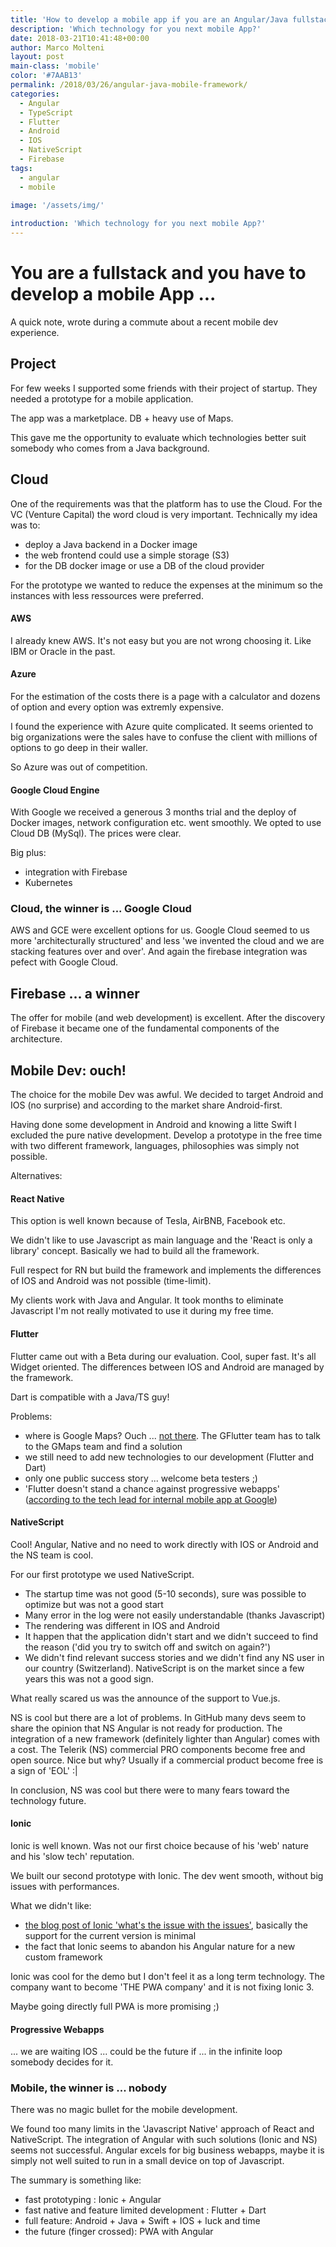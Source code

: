 ```yaml
---
title: 'How to develop a mobile app if you are an Angular/Java fullstack developer'
description: 'Which technology for you next mobile App?'
date: 2018-03-21T10:41:48+00:00
author: Marco Molteni
layout: post
main-class: 'mobile'
color: '#7AAB13'
permalink: /2018/03/26/angular-java-mobile-framework/
categories:
  - Angular
  - TypeScript
  - Flutter
  - Android
  - IOS
  - NativeScript
  - Firebase
tags:
  - angular
  - mobile
 
image: '/assets/img/'

introduction: 'Which technology for you next mobile App?'
---
```


# You are a fullstack and you have to develop a mobile App ...

A quick note, wrote during a commute about a recent mobile dev experience.

## Project

For few weeks I supported some friends with their project of startup. They needed a prototype for a mobile application.

The app was a marketplace. DB + heavy use of Maps.
 
This gave me the opportunity to evaluate which technologies better suit somebody who comes from a Java background.

 
## Cloud

One of the requirements was that the platform has to use the Cloud. For the VC (Venture Capital) the word cloud is very important.
Technically my idea was to:
 - deploy a Java backend in a Docker image
 - the web frontend could use a simple storage (S3)
 - for the DB docker image or use a DB of the cloud provider

For the prototype we wanted to reduce the expenses at the minimum so the instances with less ressources were preferred.

#### AWS
I already knew AWS. It's not easy but you are not wrong choosing it. Like IBM or Oracle in the past.

#### Azure
For the estimation of the costs there is a page with a calculator and dozens of option and every option was extremly expensive.

I found the experience with Azure quite complicated. It seems oriented to big organizations were the sales have to confuse the client with millions of options to go deep in their waller.

So Azure was out of competition.

#### Google Cloud Engine
With Google we received a generous 3 months trial and the deploy of Docker images, network configuration etc. went smoothly.
We opted to use Cloud DB (MySql). The prices were clear.

Big plus:
- integration with Firebase
- Kubernetes

### Cloud, the winner is ... Google Cloud
AWS and GCE were excellent options for us. Google Cloud seemed to us more 'architecturally structured' and less 'we invented the cloud and we are stacking features over and over'.
And again the firebase integration was pefect with Google Cloud.

## Firebase ... a winner

The offer for mobile (and web development) is excellent. After the discovery of Firebase it became one of the fundamental components of the architecture.

## Mobile Dev: ouch!

The choice for the mobile Dev was awful. We decided to target Android and IOS (no surprise) and according to the market share Android-first.

Having done some development in Android and knowing a litte Swift I excluded the pure native development.
Develop a prototype in the free time with two different framework, languages, philosophies was simply not possible.

Alternatives:

#### React Native
This option is well known because of Tesla, AirBNB, Facebook etc.

We didn't like to use Javascript as main language and the 'React is only a library' concept. Basically we had to build all the framework.

Full respect for RN but build the framework and implements the differences of IOS and Android was not possible (time-limit).

My clients work with Java and Angular. It took months to eliminate Javascript I'm not really motivated to use it during my free time.

#### Flutter
Flutter came out with a Beta during our evaluation. Cool, super fast. It's all Widget oriented.
The differences between IOS and Android are managed by the framework.

Dart is compatible with a Java/TS guy!

Problems: 
- where is Google Maps? Ouch ... [not there](https://github.com/flutter/flutter/issues/73). The GFlutter team has to talk to the GMaps team and find a solution
- we still need to add new technologies to our development (Flutter and Dart)
- only one public success story ... welcome beta testers ;)
- 'Flutter doesn't stand a chance against progressive webapps' ([according to the tech lead for internal mobile app at Google](https://www.quora.com/Is-Flutter-likely-to-replace-Java-for-Android-app-development))

#### NativeScript

Cool! Angular, Native and no need to work directly with IOS or Android and the NS team is cool.

For our first prototype we used NativeScript.

- The startup time was not good (5-10 seconds), sure was possible to optimize but was not a good start
- Many error in the log were not easily understandable (thanks Javascript)
- The rendering was different in IOS and Android
- It happen that the application didn't start and we didn't succeed to find the reason ('did you try to switch off and switch on again?')
- We didn't find relevant success stories and we didn't find any NS user in our country (Switzerland). NativeScript is on the market since a few years this was not a good sign.

What really scared us was the announce of the support to Vue.js.
 
NS is cool but there are a lot of problems. In GitHub many devs seem to share the opinion that NS Angular is not ready for production.
The integration of a new framework (definitely lighter than Angular) comes with a cost.
The Telerik (NS) commercial PRO components become free and open source. Nice but why? Usually if a commercial product become free is a sign of 'EOL' :|

In conclusion, NS was cool but there were to many fears toward the technology future.

#### Ionic

Ionic is well known. Was not our first choice because of his 'web' nature and his 'slow tech' reputation.

We built our second prototype with Ionic. The dev went smooth, without big issues with performances.

What we didn't like:
- [the blog post of Ionic 'what's the issue with the issues'](https://blog.ionicframework.com/whats-the-issue-with-issues/), basically the support for the current version is minimal
- the fact that Ionic seems to abandon his Angular nature for a new custom framework

Ionic was cool for the demo but I don't feel it as a long term technology.
The company want to become 'THE PWA company' and it is not fixing Ionic 3.

Maybe going directly full PWA is more promising ;)

#### Progressive Webapps
... we are waiting IOS ... could be the future if ... in the infinite loop somebody decides for it.

### Mobile, the winner is ... nobody

There was no magic bullet for the mobile development.
 
We found too many limits in the 'Javascript Native' approach of React and NativeScript.
The integration of Angular with such solutions (Ionic and NS) seems not successful. Angular excels for big business webapps, maybe it is simply not well suited to run in a small device on top of Javascript.  

 
The summary is something like:
- fast prototyping : Ionic + Angular
- fast native and feature limited development : Flutter + Dart
- full feature: Android + Java + Swift + IOS + luck and time
- the future (finger crossed): PWA with Angular





